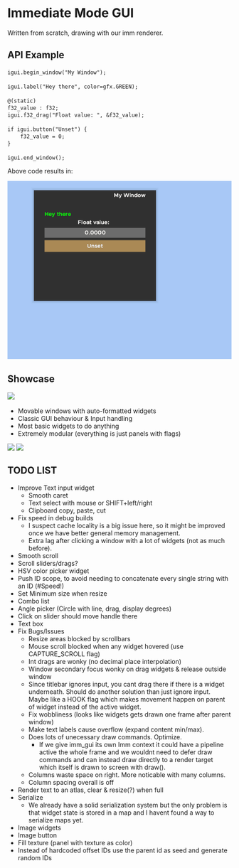 # Immediate Mode GUI

Written from scratch, drawing with our imm renderer.

## API Example


```
igui.begin_window("My Window");

igui.label("Hey there", color=gfx.GREEN);

@(static)
f32_value : f32;
igui.f32_drag("Float value: ", &f32_value);

if igui.button("Unset") {
    f32_value = 0;
}

igui.end_window();
``` 
Above code results in:

![](/repo/simple_example.gif)

## Showcase
![](/repo/immgui.gif)

- Movable windows with auto-formatted widgets
- Classic GUI behaviour & Input handling
- Most basic widgets to do anything
- Extremely modular (everything is just panels with flags)

![](/repo/immgui_emitters_example.gif)
![](/repo/emitters_spawn_area.gif)

## TODO LIST
- Improve Text input widget
    - Smooth caret
    - Text select with mouse or SHIFT+left/right 
    - Clipboard copy, paste, cut
- Fix speed in debug builds
    - I suspect cache locality is a big issue here, so it might be improved once we have better general memory management.
    - Extra lag after clicking a window with a lot of widgets (not as much before).
- Smooth scroll
- Scroll sliders/drags?
- HSV color picker widget
- Push ID scope, to avoid needing to concatenate every single string with an ID (#Speed!)
- Set Minimum size when resize
- Combo list
- Angle picker (Circle with line, drag, display degrees)
- Click on slider should move handle there
- Text box
- Fix Bugs/Issues
    - Resize areas blocked by scrollbars
    - Mouse scroll blocked when any widget hovered (use CAPTURE_SCROLL flag)
    - Int drags are wonky (no decimal place interpolation)
    - Window secondary focus wonky on drag widgets & release outside window
    - Since titlebar ignores input, you cant drag there if there is a widget underneath.
        Should do another solution than just ignore input. Maybe like a HOOK flag which
        makes movement happen on parent of widget instead of the active widget.
    - Fix wobbliness (looks like widgets gets drawn one frame after parent window)
    - Make text labels cause overflow (expand content min/max).
    - Does lots of unecessary draw commands. Optimize.
        - If we give imm_gui its own Imm context it could have a pipeline active the whole
          frame and we wouldnt need to defer draw commands and can instead draw directly
          to a render target which itself is drawn to screen with draw().
    - Columns waste space on right. More noticable with many columns.
    - Column spacing overall is off
- Render text to an atlas, clear & resize(?) when full
- Serialize
    - We already have a solid serialization system but the only problem is
      that widget state is stored in a map and I havent found a way to serialize
      maps yet.
- Image widgets
- Image button
- Fill texture (panel with texture as color)
- Instead of hardcoded offset IDs use the parent id as seed and generate random IDs